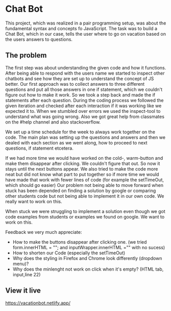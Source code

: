 # Chat Bot
This project, which was realized in a pair programming setup, was about the fundamental syntax and concepts fo JavaScript. The task was to build a Chat Bot, which in our case, tells the user where to go on vacation based on the users answers to questions.

## The problem
The first step was about understanding the given code and how it functions. After being able to respond with the users name we started to inspect other chatbots and see how they are set up to understand the concept of JS better. Our first approach was to collect answers to three different questions and put all those answers in one if statement, which we couldn't figure out how to make it work. So we took a step back and made the if statements after each question. 
During the coding process we followed the given iteration and checked after each interaction if it was working like we expected it to. When we stumbled over errors we used the inspect-tool to understand what was going wrong. Also we got great help from classmates on the #help channel and also stackoverflow. 

We set up a time schedule for the week to always work together on the code. The main plan was setting up the questions and answers and then we dealed with each section as we went along, how to proceed to next questions, if statement etcetera. 

If we had more time we would have worked on the cold-, warm-button and make them disappear after clicking. We couldn't figure that out. So now it stays until the next buttons appear. 
We also tried to make the code more neat but did not know what part to put together so if more time we would have made that work with fewer lines of code (for example the setTimeOut, which should go easier)
Our problem not being able to move forward when stuck has been depended on finding a solution by google or comparing other students code but not being able to implement it in our own code. We really want to work on this. 

When stuck we were struggling to implement a solution even though we got code examples from students or examples we found on google. We want to work on this.

Feedback  we very much appreciate:
- How to make the buttons disappear after clicking one. (we tried  form.innerHTML = ""; and inputWrapper.innerHTML ="" with no sucess)
- How to shorten our Code (especially the setTimeOut)
- Why does the styling in Firefox and Chrome look differently (dropdown menu)?
- Why does the minlenght not work on click when it's empty? (HTML tab, input,line 22)


## View it live
https://vacationbot.netlify.app/